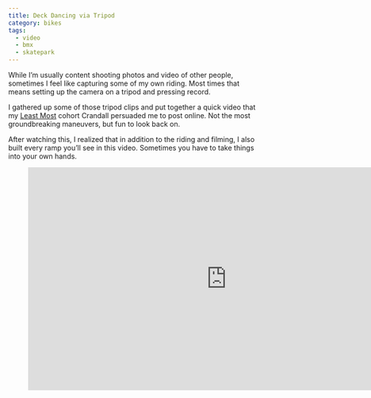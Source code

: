```yaml
---
title: Deck Dancing via Tripod
category: bikes
tags:
  - video
  - bmx
  - skatepark
---
```


While I&rsquo;m usually content shooting photos and video of other people, sometimes I feel like capturing some of my own riding. Most times that means setting up the camera on a tripod and pressing record.

I gathered up some of those tripod clips and put together a quick video that my [Least Most](https://leastmost.com/) cohort Crandall persuaded me to post online. Not the most groundbreaking maneuvers, but fun to look back on.

After watching this, I realized that in addition to the riding and filming, I also built every ramp you&rsquo;ll see in this video. Sometimes you have to take things into your own hands.

<figure class="video">
  <iframe src="https://player.vimeo.com/video/26322334?title=0&amp;byline=0&amp;portrait=0&amp;color=ffffff" title="Deck Dancing Video" width="800" height="450" frameborder="0" allowfullscreen></iframe>
</figure>
